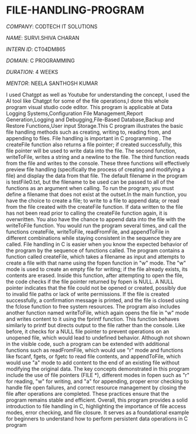 # FILE-HANDLING-PROGRAM

*COMPANY*: CODTECH IT SOLUTIONS

*NAME*: SURVI.SHIVA CHARAN

*INTERN ID*: CT04DM865

*DOMAIN*: C PROGRAMMING

*DURATION*: 4 WEEKS

*MENTOR*: NEELA SANTHOSH KUMAR

I used Chatgpt as well as Youtube for understanding the concept, I used the  AI tool like Chatgpt  for some of the file operations,I done this whole program visual studio code editor.
This program is applicable at Data Logging Systems,Configuration File Management,Report Generation,Logging and Debugging,File-Based Database,Backup and Restore Functions,User input Storage.This C program illustrates the basic file handling methods such as creating, writing to, reading from, and appending to files. File handling is important in C programming . The createFile function also returns a file pointer; if created successfully, this file pointer will be used to write data into the file. The second function, writeToFile, writes a string and a newline to the file. The third function reads from the file and writes to the console. These three functions will effectively preview file handling (specifically the process of creating and modifying a file) and display the data from that file. The default filename in the program is testFile0.txt, but the filename to be used can be passed to all of the functions as an argument when calling. To run the program, you must define a filename that does not exist at the outset.In the main function, you have the choice to create a file; to write to a file to append data; or read from the file created with the createFile function. If data written to the file has not been read prior to calling the createFile function again, it is overwritten. You also have the chance to append data into the file with the writeToFile function. You would run the program several times, and call the functions createFile, writeToFile, readFromFile, and appendToFile in different combinations while staying consistent in the sequence they are called. File handling in C is easier when you know the expected behavior of the program by the sequence of functions called. The program contains a function called createFile, which takes a filename as input and attempts to create a file with that name using the fopen function in "w" mode. The "w" mode is used to create an empty file for writing; if the file already exists, its contents are erased. Inside this function, after attempting to open the file, the code checks if the file pointer returned by fopen is NULL. A NULL pointer indicates that the file could not be opened or created, possibly due to invalid file paths or lack of write permissions. If the file is created successfully, a confirmation message is printed, and the file is closed using the fclose function to free system resources. The program also includes another function named writeToFile, which again opens the file in "w" mode and writes content to it using the fprintf function. This function behaves similarly to printf but directs output to the file rather than the console. Like before, it checks for a NULL file pointer to prevent operations on an unopened file, which would lead to undefined behavior. Although not shown in the visible code, such a program can be extended with additional functions such as readFromFile, which would use "r" mode and functions like fscanf, fgets, or fgetc to read file contents, and appendToFile, which would use "a" mode to add content to the end of an existing file without modifying the original data. The key concepts demonstrated in this program include the use of file pointers (FILE *), different modes in fopen such as "r" for reading, "w" for writing, and "a" for appending, proper error checking to handle file open failures, and correct resource management by closing the file after operations are completed. These practices ensure that the program remains stable and efficient. Overall, this program provides a solid introduction to file handling in C, highlighting the importance of file access modes, error checking, and file closure. It serves as a foundational example for beginners to understand how to perform persistent data operations in C program
